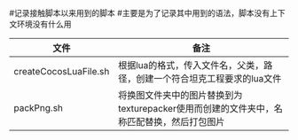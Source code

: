 #记录接触脚本以来用到的脚本
#主要是为了记录其中用到的语法，脚本没有上下文环境没有什么用


文件|备注
--|--
createCocosLuaFile.sh|根据lua的格式，传入文件名，父类，路径，创建一个符合坦克工程要求的lua文件
packPng.sh|将换图文件夹中的图片替换到为texturepacker使用而创建的文件夹中，名称匹配替换，然后打包图片